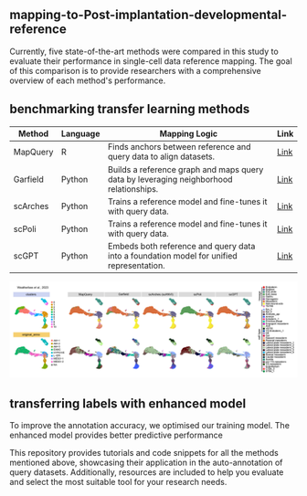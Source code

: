 ## mapping-to-Post-implantation-developmental-reference

Currently, five state-of-the-art methods were compared in this study to evaluate their performance in single-cell data reference mapping. 
The goal of this comparison is to provide researchers with a comprehensive overview of each method's performance.

## benchmarking transfer learning methods

| Method    | Language | Mapping Logic                                                                                     | Link                                                                                                   |
|-----------|----------|---------------------------------------------------------------------------------------------------|--------------------------------------------------------------------------------------------------------|
| MapQuery  | R        | Finds anchors between reference and query data to align datasets.                                | [Link](https://satijalab.org/seurat/articles/integration_mapping)                                     |
| Garfield  | Python   | Builds a reference graph and maps query data by leveraging neighborhood relationships.           | [Link](https://garfield-bio.readthedocs.io/en/latest/?badge=latest)                                   |
| scArches  | Python   | Trains a reference model and fine-tunes it with query data.                                      | [Link](https://docs.scarches.org/en/latest/scanvi_surgery_pipeline.html)                              |
| scPoli    | Python   | Trains a reference model and fine-tunes it with query data.                                      | [Link](https://docs.scarches.org/en/latest/scpoli_surgery_pipeline.html)                              |
| scGPT     | Python   | Embeds both reference and query data into a foundation model for unified representation.          | [Link](https://github.com/bowang-lab/scGPT/blob/main/tutorials/Tutorial_Reference_Mapping.ipynb)      |

![overview](1.portal_images/transfer_learning-01.jpg)

## transferring labels with enhanced model

To improve the annotation accuracy, we optimised our training model. The enhanced model provides better predictive performance


This repository provides tutorials and code snippets for all the methods mentioned above, showcasing their application in the auto-annotation of query datasets. Additionally, resources are included to help you evaluate and select the most suitable tool for your research needs.

